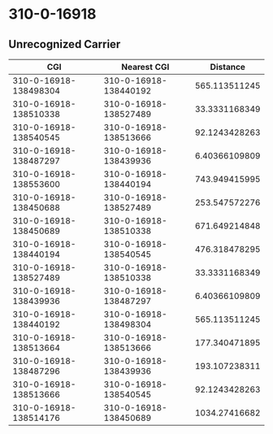 # 310-0-16918
## Unrecognized Carrier


| CGI | Nearest CGI | Distance |
|-----|-------------|----------|
| 310-0-16918-138498304 | 310-0-16918-138440192 | 565.113511245 |
| 310-0-16918-138510338 | 310-0-16918-138527489 | 33.3331168349 |
| 310-0-16918-138540545 | 310-0-16918-138513666 | 92.1243428263 |
| 310-0-16918-138487297 | 310-0-16918-138439936 | 6.40366109809 |
| 310-0-16918-138553600 | 310-0-16918-138440194 | 743.949415995 |
| 310-0-16918-138450688 | 310-0-16918-138527489 | 253.547572276 |
| 310-0-16918-138450689 | 310-0-16918-138510338 | 671.649214848 |
| 310-0-16918-138440194 | 310-0-16918-138540545 | 476.318478295 |
| 310-0-16918-138527489 | 310-0-16918-138510338 | 33.3331168349 |
| 310-0-16918-138439936 | 310-0-16918-138487297 | 6.40366109809 |
| 310-0-16918-138440192 | 310-0-16918-138498304 | 565.113511245 |
| 310-0-16918-138513664 | 310-0-16918-138513666 | 177.340471895 |
| 310-0-16918-138487296 | 310-0-16918-138439936 | 193.107238311 |
| 310-0-16918-138513666 | 310-0-16918-138540545 | 92.1243428263 |
| 310-0-16918-138514176 | 310-0-16918-138450689 | 1034.27416682 |
